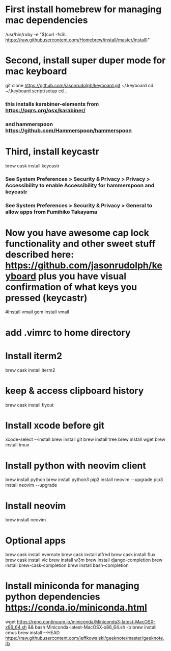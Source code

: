 # First install homebrew for managing mac dependencies
/usr/bin/ruby -e "$(curl -fsSL https://raw.githubusercontent.com/Homebrew/install/master/install)"

# Second, install super duper mode for mac keyboard
git clone https://github.com/jasonrudolph/keyboard.git ~/.keyboard
cd ~/.keyboard
script/setup
cd ..
### this installs karabiner-elements from https://pqrs.org/osx/karabiner/ 
### and hammerspoon https://github.com/Hammerspoon/hammerspoon

# Third, install keycastr
brew cask install keycastr

### See System Preferences > Security & Privacy > Privacy > Accessibility to enable Accessibility for hammerspoon and keycastr
### See System Preferences > Security & Privacy > General to allow apps from Fumihiko Takayama 

# Now you have awesome cap lock functionality and other sweet stuff described here: https://github.com/jasonrudolph/keyboard plus you have visual confirmation of what keys you pressed (keycastr)

#Install vmail
gem install vmail
# add .vimrc to home directory

# Install iterm2
brew cask install iterm2

# keep & access clipboard history
brew cask install flycut

# Install xcode before git
xcode-select --install
brew install git
brew install tree
brew install wget
brew install tmux

# Install python with neovim client
brew install python
brew install python3
pip2 install neovim --upgrade
pip3 install neovim --upgrade

# Install neovim
brew install neovim

# Optional apps
brew cask install evernote
brew cask install alfred
brew cask install flux
brew cask install vlc
brew install w3m
brew install django-completion
brew install brew-cask-completion
brew install bash-completion
# Install miniconda for managing python dependencies https://conda.io/miniconda.html
wget https://repo.continuum.io/miniconda/Miniconda3-latest-MacOSX-x86_64.sh && bash Miniconda-latest-MacOSX-x86_64.sh -b
brew install cmus
brew install --HEAD https://raw.githubusercontent.com/jeffkowalski/geeknote/master/geeknote.rb
